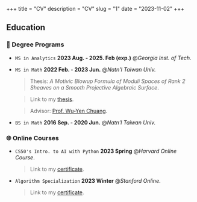 +++
title = "CV"
description = "CV"
slug = "1"
date = "2023-11-02"
+++

## Education

### 🏫 Degree Programs

- `MS in Analytics` **2023 Aug. - 2025. Feb (exp.)** @_Georgia Inst. of Tech._

- `MS in Math` **2022 Feb. - 2023 Jun.** @_Natn'l Taiwan Univ._

  > Thesis: _A Motivic Blowup Formula of Moduli Spaces of Rank 2 Sheaves on a Smooth Projective Algebraic Surface_.

  > Link to my [thesis](https://doi.org/10.6342/NTU202301040).

  > Advisor: [Prof. Wu-Yen Chuang](http://www.math.ntu.edu.tw/entity_people/entity_people/21516).

- `BS in Math` **2016 Sep. - 2020 Jun.** @_Natn'l Taiwan Univ._

### 🌐 Online Courses

- `CS50's Intro. to AI with Python` **2023 Spring** @_Harvard Online Course_.
  > Link to my [certificate](https://certificates.cs50.io/da3cca83-2a71-4452-8aa2-c8ca7df9f11c.png?size=letter).
- `Algorithm Specialization` **2023 Winter** @_Stanford Online_.
  > Link to my [certificate](https://www.coursera.org/account/accomplishments/specialization/certificate/BHQVPXG5K35U).
